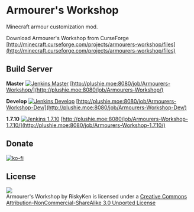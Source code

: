 # Armourer's Workshop

Minecraft armour customization mod.

Download Armourer's Workshop from CurseForge [http://minecraft.curseforge.com/projects/armourers-workshop/files](http://minecraft.curseforge.com/projects/armourers-workshop/files)

## Build Server
**Master**
[![Jenkins Master](https://img.shields.io/jenkins/s/http/plushie.moe:8080/job/Armourers-Workshop.svg)](http://plushie.moe:8080/job/Armourers-Workshop/)
[http://plushie.moe:8080/job/Armourers-Workshop/](http://plushie.moe:8080/job/Armourers-Workshop/)

**Develop**
[![Jenkins Develop](https://img.shields.io/jenkins/s/http/plushie.moe:8080/job/Armourers-Workshop-Dev.svg)](http://plushie.moe:8080/job/Armourers-Workshop-Dev/)
[http://plushie.moe:8080/job/Armourers-Workshop-Dev/](http://plushie.moe:8080/job/Armourers-Workshop-Dev/)

**1.7.10**
[![Jenkins 1.7.10](https://img.shields.io/jenkins/s/http/plushie.moe:8080/job/Armourers-Workshop-1.7.10.svg)](http://plushie.moe:8080/job/Armourers-Workshop-1.7.10/)
[http://plushie.moe:8080/job/Armourers-Workshop-1.7.10/](http://plushie.moe:8080/job/Armourers-Workshop-1.7.10/)

## Donate
[![ko-fi](https://www.ko-fi.com/img/githubbutton_sm.svg)](https://ko-fi.com/K3K3WVTZ)

## License
![](https://i.creativecommons.org/l/by-nc-sa/3.0/88x31.png)  
Armourer's Workshop by RiskyKen is licensed under a [Creative Commons Attribution-NonCommercial-ShareAlike 3.0 Unported License](https://creativecommons.org/licenses/by-nc-sa/3.0/)
